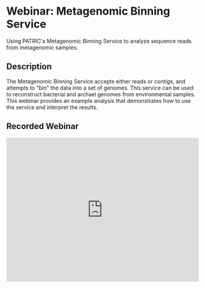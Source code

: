 # Webinar: Metagenomic Binning Service
Using PATRIC's Metagenomic Binning Service to analyze sequence reads from metagenomic samples.

## Description
The Metagenomic Binning Service accepts either reads or contigs, and attempts to "bin" the data into a set of genomes. This service can be used to reconstruct bacterial and archael genomes from environmental samples. This webinar provides an example analysis that demonstrates how to use the service and interpret the results.

## Recorded Webinar
<div style="position:relative;height:0;padding-bottom:75.0%"><iframe src="https://www.youtube.com/embed/MR0GbjIgnMo?ecver=2" width="480" height="360" frameborder="0" allow="autoplay; encrypted-media" style="position:absolute;width:100%;height:100%;left:0" allowfullscreen></iframe></div>
